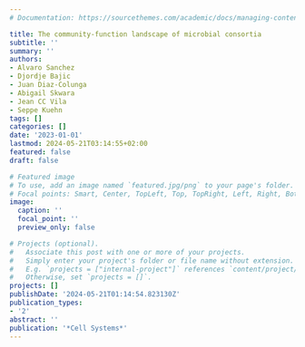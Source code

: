 ```yaml
---
# Documentation: https://sourcethemes.com/academic/docs/managing-content/

title: The community-function landscape of microbial consortia
subtitle: ''
summary: ''
authors:
- Alvaro Sanchez
- Djordje Bajic
- Juan Diaz-Colunga
- Abigail Skwara
- Jean CC Vila
- Seppe Kuehn
tags: []
categories: []
date: '2023-01-01'
lastmod: 2024-05-21T03:14:55+02:00
featured: false
draft: false

# Featured image
# To use, add an image named `featured.jpg/png` to your page's folder.
# Focal points: Smart, Center, TopLeft, Top, TopRight, Left, Right, BottomLeft, Bottom, BottomRight.
image:
  caption: ''
  focal_point: ''
  preview_only: false

# Projects (optional).
#   Associate this post with one or more of your projects.
#   Simply enter your project's folder or file name without extension.
#   E.g. `projects = ["internal-project"]` references `content/project/deep-learning/index.md`.
#   Otherwise, set `projects = []`.
projects: []
publishDate: '2024-05-21T01:14:54.823130Z'
publication_types:
- '2'
abstract: ''
publication: '*Cell Systems*'
---
```

